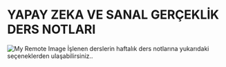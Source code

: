 # YAPAY ZEKA VE SANAL GERÇEKLİK DERS NOTLARI
 
 ![My Remote Image](https://metaroids.com/wp-content/uploads/2023/01/What-is-ChatGPT-Beginners-Guide-to-Using-the-AI-Chatbot.webp)
 İşlenen derslerin haftalık ders notlarına yukarıdaki seçeneklerden ulaşabilirsiniz..
